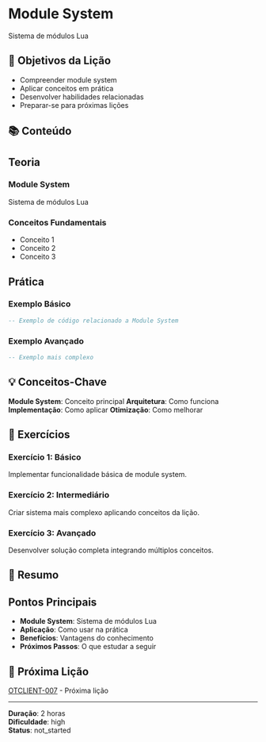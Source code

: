 
# Module System

Sistema de módulos Lua

## 🎯 Objetivos da Lição

- Compreender module system
- Aplicar conceitos em prática
- Desenvolver habilidades relacionadas
- Preparar-se para próximas lições

## 📚 Conteúdo


## Teoria

### Module System
Sistema de módulos Lua

### Conceitos Fundamentais
- Conceito 1
- Conceito 2
- Conceito 3

## Prática

### Exemplo Básico
```lua
-- Exemplo de código relacionado a Module System
```

### Exemplo Avançado
```lua
-- Exemplo mais complexo
```


## 💡 Conceitos-Chave

**Module System**: Conceito principal
**Arquitetura**: Como funciona
**Implementação**: Como aplicar
**Otimização**: Como melhorar

## 🧪 Exercícios


### Exercício 1: Básico
Implementar funcionalidade básica de module system.

### Exercício 2: Intermediário
Criar sistema mais complexo aplicando conceitos da lição.

### Exercício 3: Avançado
Desenvolver solução completa integrando múltiplos conceitos.


## 📝 Resumo


## Pontos Principais

- **Module System**: Sistema de módulos Lua
- **Aplicação**: Como usar na prática
- **Benefícios**: Vantagens do conhecimento
- **Próximos Passos**: O que estudar a seguir


## 🔗 Próxima Lição

[OTCLIENT-007](OTCLIENT-007.md) - Próxima lição

---

**Duração**: 2 horas  
**Dificuldade**: high  
**Status**: not_started
